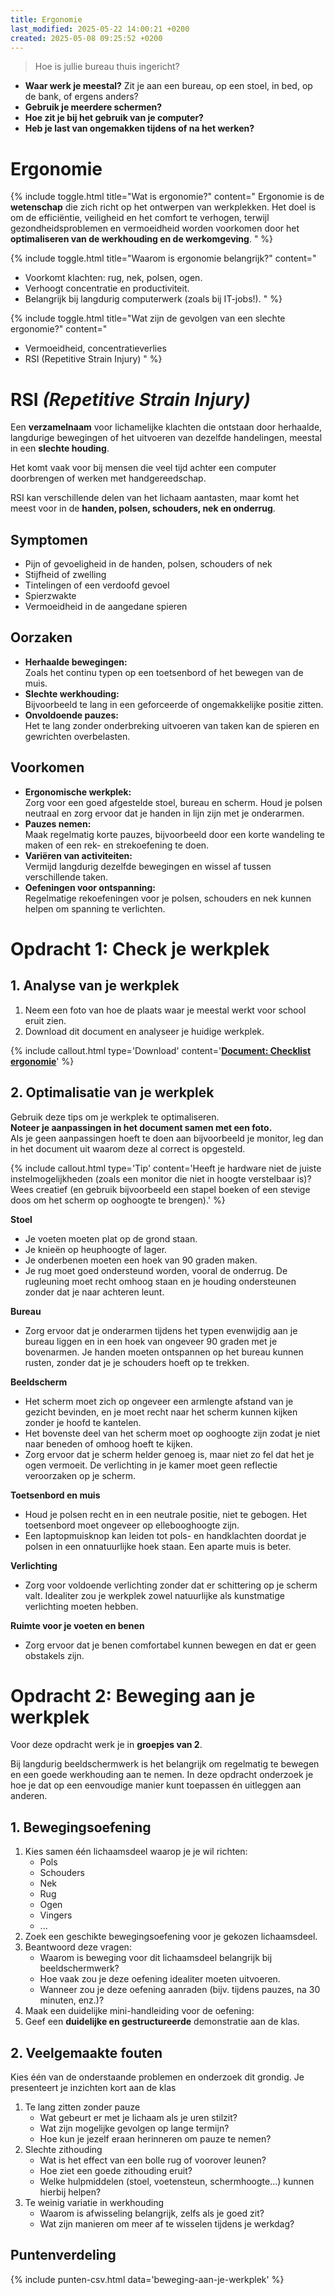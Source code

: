 ```yaml
---
title: Ergonomie
last_modified: 2025-05-22 14:00:21 +0200
created: 2025-05-08 09:25:52 +0200
---
```


> Hoe is jullie bureau thuis ingericht?

- **Waar werk je meestal?** Zit je aan een bureau, op een stoel, in bed, op de bank, of ergens anders?
- **Gebruik je meerdere schermen?**
- **Hoe zit je bij het gebruik van je computer?**
- **Heb je last van ongemakken tijdens of na het werken?**

# Ergonomie

{% include toggle.html title="Wat is ergonomie?" content="
Ergonomie is de **wetenschap** die zich richt op het ontwerpen van werkplekken.
Het doel is om de efficiëntie, veiligheid en het comfort te verhogen, terwijl gezondheidsproblemen en vermoeidheid worden voorkomen door het **optimaliseren van de werkhouding en de werkomgeving**.
" %}

{% include toggle.html title="Waarom is ergonomie belangrijk?" content="

- Voorkomt klachten: rug, nek, polsen, ogen.
- Verhoogt concentratie en productiviteit.
- Belangrijk bij langdurig computerwerk (zoals bij IT-jobs!).
  " %}

{% include toggle.html title="Wat zijn de gevolgen van een slechte ergonomie?" content="

- Vermoeidheid, concentratieverlies
- RSI (Repetitive Strain Injury)
  " %}

# RSI _(Repetitive Strain Injury)_

Een **verzamelnaam** voor lichamelijke klachten die ontstaan door herhaalde, langdurige bewegingen of het uitvoeren van dezelfde handelingen, meestal in een **slechte houding**.

Het komt vaak voor bij mensen die veel tijd achter een computer doorbrengen of werken met handgereedschap.

RSI kan verschillende delen van het lichaam aantasten, maar komt het meest voor in de **handen, polsen, schouders, nek en onderrug**.

## Symptomen

- Pijn of gevoeligheid in de handen, polsen, schouders of nek
- Stijfheid of zwelling
- Tintelingen of een verdoofd gevoel
- Spierzwakte
- Vermoeidheid in de aangedane spieren

## Oorzaken

- **Herhaalde bewegingen:**  
   Zoals het continu typen op een toetsenbord of het bewegen van de muis.
- **Slechte werkhouding:**  
   Bijvoorbeeld te lang in een geforceerde of ongemakkelijke positie zitten.
- **Onvoldoende pauzes:**  
   Het te lang zonder onderbreking uitvoeren van taken kan de spieren en gewrichten overbelasten.

## Voorkomen

- **Ergonomische werkplek:**  
  Zorg voor een goed afgestelde stoel, bureau en scherm. Houd je polsen neutraal en zorg ervoor dat je handen in lijn zijn met je onderarmen.
- **Pauzes nemen:**  
  Maak regelmatig korte pauzes, bijvoorbeeld door een korte wandeling te maken of een rek- en strekoefening te doen.
- **Variëren van activiteiten:**  
  Vermijd langdurig dezelfde bewegingen en wissel af tussen verschillende taken.
- **Oefeningen voor ontspanning:**  
  Regelmatige rekoefeningen voor je polsen, schouders en nek kunnen helpen om spanning te verlichten.

# Opdracht 1: Check je werkplek

## 1. Analyse van je werkplek

1. Neem een foto van hoe de plaats waar je meestal werkt voor school eruit zien.
2. Download dit document en analyseer je huidige werkplek.

{% include callout.html type='Download' content='**[Document: Checklist ergonomie](https://docs.google.com/document/d/1m2OJYym0evqPnFmAdybeSQICv5vwbdCN/edit?usp=sharing&ouid=114090905886704231803&rtpof=true&sd=true)**' %}

## 2. Optimalisatie van je werkplek

Gebruik deze tips om je werkplek te optimaliseren.  
**Noteer je aanpassingen in het document samen met een foto.**  
Als je geen aanpassingen hoeft te doen aan bijvoorbeeld je monitor, leg dan in het document uit waarom deze al correct is opgesteld.

{% include callout.html type='Tip' content='Heeft je hardware niet de juiste instelmogelijkheden (zoals een monitor die niet in hoogte verstelbaar is)? Wees creatief (en gebruik bijvoorbeeld een stapel boeken of een stevige doos om het scherm op ooghoogte te brengen).' %}

**Stoel**

- Je voeten moeten plat op de grond staan.
- Je knieën op heuphoogte of lager.
- Je onderbenen moeten een hoek van 90 graden maken.
- Je rug moet goed ondersteund worden, vooral de onderrug. De rugleuning moet recht omhoog staan en je houding ondersteunen zonder dat je naar achteren leunt.

**Bureau**

- Zorg ervoor dat je onderarmen tijdens het typen evenwijdig aan je bureau liggen en in een hoek van ongeveer 90 graden met je bovenarmen. Je handen moeten ontspannen op het bureau kunnen rusten, zonder dat je je schouders hoeft op te trekken.

**Beeldscherm**

- Het scherm moet zich op ongeveer een armlengte afstand van je gezicht bevinden, en je moet recht naar het scherm kunnen kijken zonder je hoofd te kantelen.
- Het bovenste deel van het scherm moet op ooghoogte zijn zodat je niet naar beneden of omhoog hoeft te kijken.
- Zorg ervoor dat je scherm helder genoeg is, maar niet zo fel dat het je ogen vermoeit. De verlichting in je kamer moet geen reflectie veroorzaken op je scherm.

**Toetsenbord en muis**

- Houd je polsen recht en in een neutrale positie, niet te gebogen. Het toetsenbord moet ongeveer op ellebooghoogte zijn.
- Een laptopmuisknop kan leiden tot pols- en handklachten doordat je polsen in een onnatuurlijke hoek staan. Een aparte muis is beter.

**Verlichting**

- Zorg voor voldoende verlichting zonder dat er schittering op je scherm valt. Idealiter zou je werkplek zowel natuurlijke als kunstmatige verlichting moeten hebben.

**Ruimte voor je voeten en benen**

- Zorg ervoor dat je benen comfortabel kunnen bewegen en dat er geen obstakels zijn.

# Opdracht 2: Beweging aan je werkplek

Voor deze opdracht werk je in **groepjes van 2**.

Bij langdurig beeldschermwerk is het belangrijk om regelmatig te bewegen en een goede werkhouding aan te nemen. In deze opdracht onderzoek je hoe je dat op een eenvoudige manier kunt toepassen én uitleggen aan anderen.

## 1. Bewegingsoefening

1. Kies samen één lichaamsdeel waarop je je wil richten:
   - Pols
   - Schouders
   - Nek
   - Rug
   - Ogen
   - Vingers
   - ...
2. Zoek een geschikte bewegingsoefening voor je gekozen lichaamsdeel.
3. Beantwoord deze vragen:
   - Waarom is beweging voor dit lichaamsdeel belangrijk bij beeldschermwerk?
   - Hoe vaak zou je deze oefening idealiter moeten uitvoeren.
   - Wanneer zou je deze oefening aanraden (bijv. tijdens pauzes, na 30 minuten, enz.)?
4. Maak een duidelijke mini-handleiding voor de oefening:
5. Geef een **duidelijke en gestructureerde** demonstratie aan de klas.

## 2. Veelgemaakte fouten

Kies één van de onderstaande problemen en onderzoek dit grondig. Je presenteert je inzichten kort aan de klas

1. Te lang zitten zonder pauze
   - Wat gebeurt er met je lichaam als je uren stilzit?
   - Wat zijn mogelijke gevolgen op lange termijn?
   - Hoe kun je jezelf eraan herinneren om pauze te nemen?
2. Slechte zithouding
   - Wat is het effect van een bolle rug of voorover leunen?
   - Hoe ziet een goede zithouding eruit?
   - Welke hulpmiddelen (stoel, voetensteun, schermhoogte...) kunnen hierbij helpen?
3. Te weinig variatie in werkhouding
   - Waarom is afwisseling belangrijk, zelfs als je goed zit?
   - Wat zijn manieren om meer af te wisselen tijdens je werkdag?

## Puntenverdeling

{% include punten-csv.html data='beweging-aan-je-werkplek' %}
